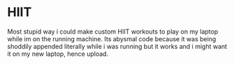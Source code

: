 # HIIT
Most stupid way i could make custom HIIT workouts to play on my laptop while im on the running machine. Its abysmal code because it was being shoddily appended literally while i was running but it works and i might want it on my new laptop, hence upload.
